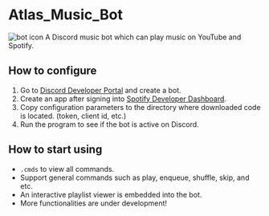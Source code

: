 # Atlas_Music_Bot
![bot icon](https://github.com/Rickaphile/Atlas_Music_Bot/blob/main/resrcs/Icon.png)
A Discord music bot which can play music on YouTube and Spotify.
## How to configure
1. Go to [Discord Developer Portal](https://discord.com/developers/applications) and create a bot.
2. Create an app after signing into [Spotify Developer Dashboard](https://developer.spotify.com/dashboard/login).
3. Copy configuration parameters to the directory where downloaded code is located. (token, client id, etc.)
4. Run the program to see if the bot is active on Discord.
## How to start using
- `.cmds` to view all commands.
- Support general commands such as play, enqueue, shuffle, skip, and etc.
- An interactive playlist viewer is embedded into the bot.
- More functionalities are under development!
